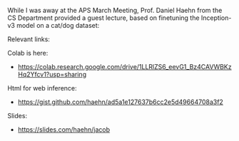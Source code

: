 While I was away at the APS March Meeting, Prof. Daniel Haehn from the CS Department provided a guest lecture, based on finetuning the Inception-v3 model on a cat/dog dataset:

Relevant links: 

Colab is here:
- https://colab.research.google.com/drive/1LLRlZS6_eevG1_Bz4CAVWBKzHq2Yfcv1?usp=sharing

Html for web inference:
- https://gist.github.com/haehn/ad5a1e127637b6cc2e5d49664708a3f2

Slides:
- https://slides.com/haehn/jacob
